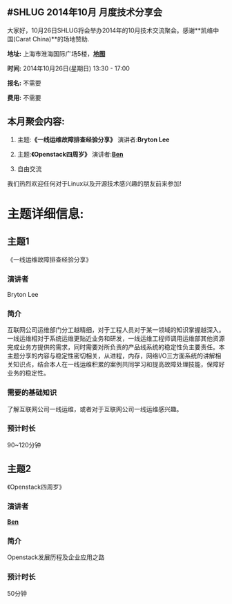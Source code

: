 #SHLUG 2014年10月 月度技术分享会
--------------------------------------------------------------------------------
大家好，10月26日SHLUG将会举办2014年的10月技术交流聚会。感谢**凯络中国(Carat China)**的场地赞助.

**地址:** 上海市淮海国际广场5楼，[**地图**](https://goo.gl/maps/n4eL8)

**时间:** 2014年10月26日(星期日) 13:30 - 17:00

**报名:** 不需要

**费用:** 不需要

本月聚会内容:
---------------

1. 主题:**《一线运维故障排查经验分享》** 演讲者:**Bryton Lee**

2. 主题:**《Openstack四周岁》** 演讲者:[**Ben**](http://weibo.com/communitymanager)

3. 自由交流

我们热烈欢迎任何对于Linux以及开源技术感兴趣的朋友前来参加!

# 主题详细信息:

## 主题1
《一线运维故障排查经验分享》

### 演讲者
Bryton Lee

### 简介
互联网公司运维部门分工越精细，对于工程人员对于某一领域的知识掌握越深入。 一线运维相对于系统运维更贴近业务和研发，一线运维工程师调用运维部其他资源完成业务方提供的需求，同时需要对所负责的产品线系统的稳定性负主要责任。本主题分享的内容与稳定性密切相关，从进程，内存，网络I/O三方面系统的讲解相关知识点，结合本人在一线运维积累的案例共同学习和提高故障处理技能，保障好业务的稳定性。

### 需要的基础知识
了解互联网公司一线运维，或者对于互联网公司一线运维感兴趣。

### 预计时长
90~120分钟


## 主题2
《Openstack四周岁》

### 演讲者
[**Ben**](http://weibo.com/communitymanager)

### 简介
Openstack发展历程及企业应用之路

### 预计时长
50分钟
